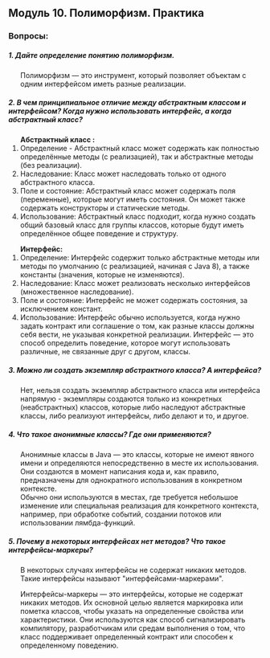 <h2> Модуль 10. Полиморфизм. Практика </h2>
<h3> Вопросы:  </h3> 
<h5> 1. Дайте определение понятию полиморфизм. </h5>
<ol>
Полиморфизм —  это инструмент, который позволяет объектам с одним интерфейсом иметь разные реализации.
</ol>

<h5> 2. В чем принципиальное отличие между абстрактным классом и интерфейсом? Когда нужно использовать интерфейс, а когда абстрактный класс? </h5>
<ol>
<strong> Абстрактный класс : </strong>
<br>
<li> Определение  - Абстрактный класс может содержать как полностью определённые методы (с реализацией), так и абстрактные методы (без реализации). </li>
<li> Наследование: Класс может наследовать только от одного абстрактного класса. </li>
<li> Поле и состояние: Абстрактный класс может содержать поля (переменные), которые могут иметь состояния. Он может также содержать конструкторы и статические методы.</li>
<li> Использование: Абстрактный класс подходит, когда нужно создать общий базовый класс для группы классов, которые будут иметь определённое общее поведение и структуру. </li>
</ol>
<ol>
<strong> Интерфейс: </strong>
<br>
<li> Определение: Интерфейс содержит только абстрактные методы или методы по умолчанию (с реализацией, начиная с Java 8), а также константы (значения, которые не изменяются).</li>
<li> Наследование: Класс может реализовать несколько интерфейсов (множественное наследование).</li>
<li> Поле и состояние: Интерфейс не может содержать состояния, за исключением констант.</li>
<li> Использование: Интерфейс обычно используется, когда нужно задать контракт или соглашение о том, как разные классы должны себя вести, не указывая конкретной реализации. Интерфейс — это способ определить поведение, которое могут использовать различные, не связанные друг с другом, классы.</li>
</ol>

<h5> 3. Можно ли создать экземпляр абстрактного класса? А интерфейса? </h5>
<ol>
Нет, нельзя создать экземпляр абстрактного класса или интерфейса напрямую - экземпляры создаются только из конкретных (неабстрактных) классов, которые либо наследуют абстрактные классы, либо реализуют интерфейсы, либо делают и то, и другое.
</ol>

<h5> 4. Что такое анонимные классы? Где они применяются? </h5>
<ol>
Анонимные классы в Java — это классы, которые не имеют явного имени и определяются непосредственно в месте их использования. Они создаются в момент написания кода и, как правило, предназначены для однократного использования в конкретном контексте. 
<br>
Обычно они используются в местах, где требуется небольшое изменение или специальная реализация для конкретного контекста, например, при обработке событий, создании потоков или использовании лямбда-функций.
</ol>

<h5> 5. Почему в некоторых интерфейсах нет методов? Что такое интерфейсы-маркеры? </h5>
<ol>
В некоторых случаях интерфейсы не содержат никаких методов. Такие интерфейсы называют "интерфейсами-маркерами". <br>

Интерфейсы-маркеры — это интерфейсы, которые не содержат никаких методов. Их основной целью является маркировка или пометка классов, чтобы указать на определенные свойства или характеристики. Они используются как способ сигнализировать компилятору, разработчикам или средам выполнения о том, что класс поддерживает определенный контракт или способен к определенному поведению.
</ol>